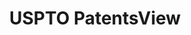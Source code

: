 ---
layout: default
bigquery: https://console.cloud.google.com/bigquery?p=patents-public-data&d=patentsview&page=dataset
citation: Attribution should be given to PatentsView for use, distribution, or derivative
  works.
code: https://github.com/CSSIP-AIR/PatentsView-Code-Snippets/
contributors: USPTO
cost: None
description: 'PatentsView includes US patent data including raw data (summaries, applications,
  pregrant applications), disambugations of inventors and assignees, and inventor
  gender estimates.  Also foreign priority data, # of figures and sheets, and government
  interest statements.'
documentation: https://patentsview.org/query/builder-faqs
last_edit: Mon, 04 Apr 2022 19:02:57 GMT
location: https://patentsview.org/
maintained_by: USPTO
record_creation_timestamp: 12/2/2020 17:20:46
schema_fields: '[''level_two'', ''applicant_type'', ''lawyer_id'', ''classification_level'',
  ''disamb_inventor_id_20190312'', ''name_last'', ''rel_id'', ''disamb_inventor_id_20200929'',
  ''disamb_inventor_id_20170808'', ''male'', ''subclass_id'', ''type'', ''rawassignee_id'',
  ''publication_number'', ''latlong'', ''action_date'', ''disamb_inventor_id_20201229'',
  ''kind'', ''male_flag'', ''country'', ''category_id'', ''doc_type'', ''disamb_assignee_id_20190820'',
  ''disamb_inventor_id_20200331'', ''lapse_of_patent'', ''classification_status'',
  ''citation_id'', ''disamb_inventor_id_20190820'', ''num_claims'', ''dependent'',
  ''ipc_version_indicator'', ''disamb_assignee_id_20200929'', ''field_id'', ''group_id'',
  ''series_code'', ''variety'', ''classification_value'', ''main_group'', ''sector_title'',
  ''disamb_assignee_id_20191231'', ''num_figures'', ''application_id'', ''title'',
  ''disamb_inventor_id_20191008'', ''location_id'', ''reldocno'', ''disamb_assignee_id_20181127'',
  ''term_grant'', ''attribution_status'', ''state'', ''county'', ''date'', ''level_one'',
  ''latitude'', ''organization'', ''rule_47'', ''id'', ''exemplary'', ''group'', ''status'',
  ''section_id'', ''disamb_assignee_id_20190312'', ''_371_date'', ''rawlocation_id'',
  ''subgroup_id'', ''organization_id'', ''length'', ''gi_statement'', ''f102_date'',
  ''disclaimer_date'', ''subclass'', ''name_first'', ''subsection_id'', ''disamb_inventor_id_20171003'',
  ''section'', ''country_transformed'', ''doctype'', ''relkind'', ''lname'', ''city'',
  ''latin_name'', ''longitude'', ''abstract'', ''disamb_assignee_id_20200331'', ''f371_date'',
  ''term_extension'', ''symbol_position'', ''county_fips'', ''inventor_id'', ''designation'',
  ''disamb_inventor_id_20170307'', ''classification_data_source'', ''number'', ''category'',
  ''sequence'', ''field_title'', ''fname'', ''text'', ''filename'', ''level_three'',
  ''deceased'', ''num'', ''withdrawn'', ''mainclass_id'', ''disamb_inventor_id_20181127'',
  ''disamb_inventor_id_20191231'', ''disamb_inventor_id_20200630'', ''patent_id'',
  ''state_fips'', ''uuid'', ''role'', ''term_disclaimer'', ''assignee_id'', ''ipc_class'',
  ''subcategory_id'', ''disamb_inventor_id_20171226'', ''disamb_inventor_id_20180528'',
  ''contract_award_number'', ''_102_date'', ''disamb_assignee_id_20200630'', ''num_sheets'',
  ''subgroup'', ''name'', ''disamb_assignee_id_20191008'', ''rawinventor_id'']'
shortname: patentsview
tags:
- disambiguation
- United States
- gender
terms_of_use: Creative Commons Attribution 4.0 International License.
timeframe: 1963-1999
title: USPTO PatentsView
uuid: cf1780b1-e265-4e49-8d1d-83b9cfe0fd9a
---
